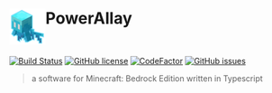 <h1>PowerAllay<img src="assets/logo/logo.png" height="64" width="64" align="left"></img></h1><br/>

[![Build Status](https://github.com/PowerAllay/PowerAllay/actions/workflows/main.yml/badge.svg)](https://github.com/PowerAllay/PowerAllay)
[![GitHub license](https://img.shields.io/github/license/PowerAllay/PowerAllay.svg)](https://github.com/PowerAllay/PowerAllay/blob/master/LICENSE)
[![CodeFactor](https://www.codefactor.io/repository/github/PowerAllay/PowerAllay/badge)](https://www.codefactor.io/repository/github/PowerAllay/PowerAllay)
[![GitHub issues](https://img.shields.io/github/issues/PowerAllay/PowerAllay.svg)](https://github.com/PowerAllay/PowerAllay/issues)

> a software for Minecraft: Bedrock Edition written in Typescript
